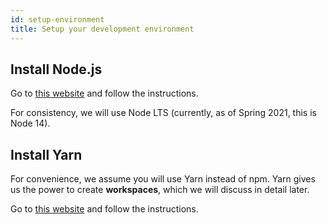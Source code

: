 ```yaml
---
id: setup-environment
title: Setup your development environment
---
```


## Install Node.js

Go to [this website](https://nodejs.org/en/download/) and follow the instructions.

For consistency, we will use Node LTS (currently, as of Spring 2021, this is Node 14).

## Install Yarn

For convenience, we assume you will use Yarn instead of npm. Yarn gives us the
power to create **workspaces**, which we will discuss in detail later.

Go to [this website](https://classic.yarnpkg.com/en/) and follow the instructions.
